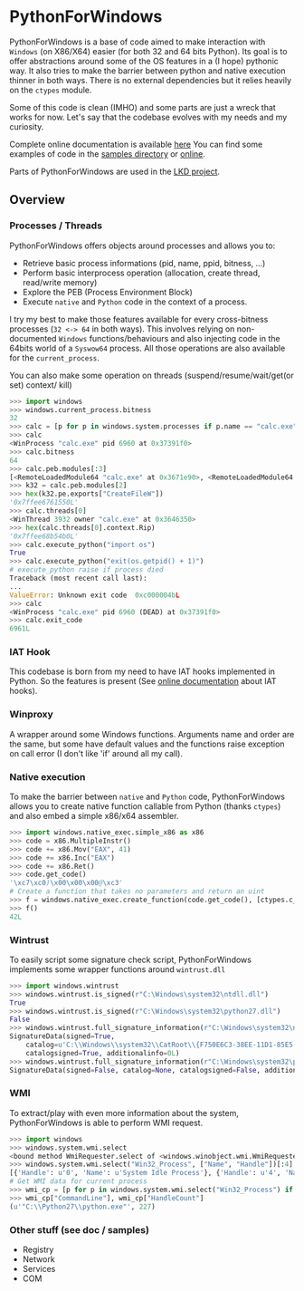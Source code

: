 # PythonForWindows

PythonForWindows is a base of code aimed to make interaction with `Windows` (on X86/X64) easier (for both 32 and 64 bits Python).
Its goal is to offer abstractions around some of the OS features in a (I hope) pythonic way.
It also tries to make the barrier between python and native execution thinner in both ways.
There is no external dependencies but it relies heavily on the `ctypes` module.


Some of this code is clean (IMHO) and some parts are just a wreck that works for now.
Let's say that the codebase evolves with my needs and my curiosity.

Complete online documentation is available [here][ONLINE_DOC]
You can find some examples of code in the [samples directory][SAMPLE_DIR] or [online][ONLINE_SAMPLE].

Parts of PythonForWindows are used in the [LKD project][LKD_GITHUB].

## Overview

### Processes / Threads

PythonForWindows offers objects around processes and allows you to:

- Retrieve basic process informations (pid, name, ppid, bitness, ...)
- Perform basic interprocess operation (allocation, create thread, read/write memory)
- Explore the PEB (Process Environment Block)
- Execute `native` and `Python` code in the context of a process.

I try my best to make those features available for every cross-bitness processes (`32 <-> 64` in both ways).
This involves relying on non-documented `Windows` functions/behaviours and also injecting code in the 64bits world of a `Syswow64` process.
All those operations are also available for the `current_process`.

You can also make some operation on threads (suspend/resume/wait/get(or set) context/ kill)

```python
>>> import windows
>>> windows.current_process.bitness
32
>>> calc = [p for p in windows.system.processes if p.name == "calc.exe"][0]
>>> calc
<WinProcess "calc.exe" pid 6960 at 0x37391f0>
>>> calc.bitness
64
>>> calc.peb.modules[:3]
[<RemoteLoadedModule64 "calc.exe" at 0x3671e90>, <RemoteLoadedModule64 "ntdll.dll" at 0x3671030>, <RemoteLoadedModule64 "kernel32.dll" at 0x3671080>]
>>> k32 = calc.peb.modules[2]
>>> hex(k32.pe.exports["CreateFileW"])
'0x7ffee6761550L'
>>> calc.threads[0]
<WinThread 3932 owner "calc.exe" at 0x3646350>
>>> hex(calc.threads[0].context.Rip)
'0x7ffee68b54b0L'
>>> calc.execute_python("import os")
True
>>> calc.execute_python("exit(os.getpid() + 1)")
# execute_python raise if process died
Traceback (most recent call last):
...
ValueError: Unknown exit code  0xc000004bL
>>> calc
<WinProcess "calc.exe" pid 6960 (DEAD) at 0x37391f0>
>>> calc.exit_code
6961L
```


### IAT Hook

This codebase is born from my need to have IAT hooks implemented in Python.
So the features is present (See [online documentation][ONLINE_IATHOOK] about IAT hooks).


### Winproxy

A wrapper around some Windows functions. Arguments name and order are the same,
but some have default values and the functions raise exception on call error (I don't like 'if' around all my call).


### Native execution

To make the barrier between `native` and `Python` code,
PythonForWindows allows you to create native function callable from Python (thanks `ctypes`) and also embed
a simple x86/x64 assembler.

```python
>>> import windows.native_exec.simple_x86 as x86
>>> code = x86.MultipleInstr()
>>> code += x86.Mov("EAX", 41)
>>> code += x86.Inc("EAX")
>>> code += x86.Ret()
>>> code.get_code()
'\xc7\xc0)\x00\x00\x00@\xc3'
# Create a function that takes no parameters and return an uint
>>> f = windows.native_exec.create_function(code.get_code(), [ctypes.c_uint])
>>> f()
42L
```

### Wintrust

To easily script some signature check script, PythonForWindows implements some wrapper functions around ``wintrust.dll``

```python
>>> import windows.wintrust
>>> windows.wintrust.is_signed(r"C:\Windows\system32\ntdll.dll")
True
>>> windows.wintrust.is_signed(r"C:\Windows\system32\python27.dll")
False
>>> windows.wintrust.full_signature_information(r"C:\Windows\system32\ntdll.dll")
SignatureData(signed=True,
    catalog=u'C:\\Windows\\system32\\CatRoot\\{F750E6C3-38EE-11D1-85E5-00C04FC295EE}\\Package_35_for_KB3128650~31bf3856ad364e35~amd64~~6.3.1.2.cat',
    catalogsigned=True, additionalinfo=0L)
>>> windows.wintrust.full_signature_information(r"C:\Windows\system32\python27.dll")
SignatureData(signed=False, catalog=None, catalogsigned=False, additionalinfo=TRUST_E_NOSIGNATURE(0x800b0100L))
```

### WMI

To extract/play with even more information about the system, PythonForWindows is able to perform WMI request.

```python
>>> import windows
>>> windows.system.wmi.select
<bound method WmiRequester.select of <windows.winobject.wmi.WmiRequester object at 0x036BA590>>
>>> windows.system.wmi.select("Win32_Process", ["Name", "Handle"])[:4]
[{'Handle': u'0', 'Name': u'System Idle Process'}, {'Handle': u'4', 'Name': u'System'}, {'Handle': u'412', 'Name': u'smss.exe'}, {'Handle': u'528', 'Name': u'csrss.exe'}]
# Get WMI data for current process
>>> wmi_cp = [p for p in windows.system.wmi.select("Win32_Process") if int(p["Handle"]) == windows.current_process.pid][0]
>>> wmi_cp["CommandLine"], wmi_cp["HandleCount"]
(u'"C:\\Python27\\python.exe"', 227)
```

### Other stuff (see doc / samples)

- Registry
- Network
- Services
- COM


[LKD_GITHUB]: https://github.com/sogeti-esec-lab/LKD/
[SAMPLE_DIR]: https://github.com/hakril/PythonForWindows/tree/master/samples
[ONLINE_DOC]: http://hakril.github.io/PythonForWindows/
[ONLINE_SAMPLE]: http://hakril.github.io/PythonForWindows/sample.html
[ONLINE_IATHOOK]: http://hakril.github.io/PythonForWindows/iat_hook.html